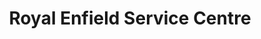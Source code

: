 ---
title: "Royal Enfield Service Centre"
url: /marathhalli-bangalore/royal-enfield-service-centre/
shop: motorcycle
---